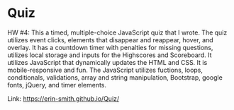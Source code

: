 # Quiz
HW #4:   This a timed, multiple-choice JavaScript quiz that I wrote. The quiz utilizes event clicks, elements that disappear and reappear, hover, and overlay. It has a countdown timer with penalties for missing questions, utilizes local storage and inputs for the Highscores and Scoreboard.  It utilizes JavaScript that dynamically updates the HTML and CSS.  It is mobile-responsive and fun. The JavaScript utilizes fuctions, loops, conditionals, validations, array and string manipulation, Bootstrap, google fonts, jQuery, and timer elements.

Link: https://erin-smith.github.io/Quiz/
